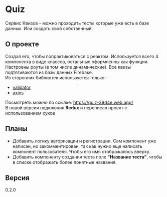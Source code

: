 # Quiz

Сервис Квизов - можно проходить тесты которые уже есть в базе данных. Или создать свой собственный.

## О проекте

Создал его, чтобы попрактиковаться с реактом. Используется всего 4 компонента в виде классов, остальные оформленны как функции.
Настроены роуты (в том числе динамические). Все квизы подтягиваются из базы данных Firebase.  
Из сторонних библиотек используется только:

- [validator](https://www.npmjs.com/package/validator)
- [axios](https://www.npmjs.com/package/axios)

Посмотреть можно по ссылке: https://quiz-39d4e.web.app/  
В новой версии подключил **Redux** и переписал проект с использованием хуков

## Планы

- Добавить логику авторизации и регистрации. Сам компонент уже написан, но закомментирован, так как нужно еще написать компонент пользователя. Чтобы его имя отображалось вверху.
- Добавить компоненту создания теста поле **"Название теста"**, чтобы в списке отображать более понятные названия.

## Версия

0.2.0
